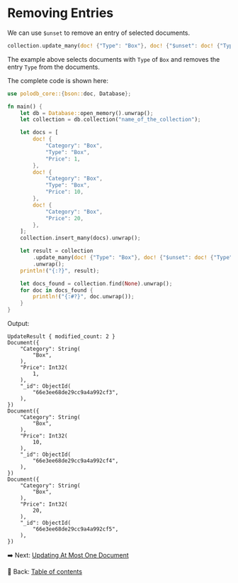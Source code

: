 # Removing Entries

We can use `$unset` to remove an entry of selected documents.

```rust
collection.update_many(doc! {"Type": "Box"}, doc! {"$unset": doc! {"Type": ""}}).unwrap();
```

The example above selects documents with `Type` of `Box` and removes the entry `Type` from the documents.

The complete code is shown here:

```rust
use polodb_core::{bson::doc, Database};

fn main() {
    let db = Database::open_memory().unwrap();
    let collection = db.collection("name_of_the_collection");

    let docs = [
        doc! {
            "Category": "Box",
            "Type": "Box",
            "Price": 1,
        },
        doc! {
            "Category": "Box",
            "Type": "Box",
            "Price": 10,
        },
        doc! {
            "Category": "Box",
            "Price": 20,
        },
    ];
    collection.insert_many(docs).unwrap();

    let result = collection
        .update_many(doc! {"Type": "Box"}, doc! {"$unset": doc! {"Type": ""}})
        .unwrap();
    println!("{:?}", result);

    let docs_found = collection.find(None).unwrap();
    for doc in docs_found {
        println!("{:#?}", doc.unwrap());
    }
}
```

Output:

```text
UpdateResult { modified_count: 2 }
Document({
    "Category": String(
        "Box",
    ),
    "Price": Int32(
        1,
    ),
    "_id": ObjectId(
        "66e3ee68de29cc9a4a992cf3",
    ),
})
Document({
    "Category": String(
        "Box",
    ),
    "Price": Int32(
        10,
    ),
    "_id": ObjectId(
        "66e3ee68de29cc9a4a992cf4",
    ),
})
Document({
    "Category": String(
        "Box",
    ),
    "Price": Int32(
        20,
    ),
    "_id": ObjectId(
        "66e3ee68de29cc9a4a992cf5",
    ),
})
```

:arrow_right:  Next: [Updating At Most One Document](./updating_at_most_one_document.md)

:blue_book: Back: [Table of contents](./../README.md)
